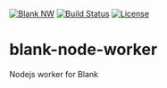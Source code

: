 [![Blank NW](https://img.shields.io/badge/blank-nw-orange.svg)](https://github.com/getblank/blank-node-worker)
[![Build Status](https://travis-ci.org/getblank/blank-node-worker.svg?branch=master)](https://travis-ci.org/getblank/blank-node-worker)
[![License](https://img.shields.io/badge/license-GPL%20v3-blue.svg)](https://github.com/getblank/blank-node-worker/blob/master/LICENSE)

# blank-node-worker
Nodejs worker for Blank
